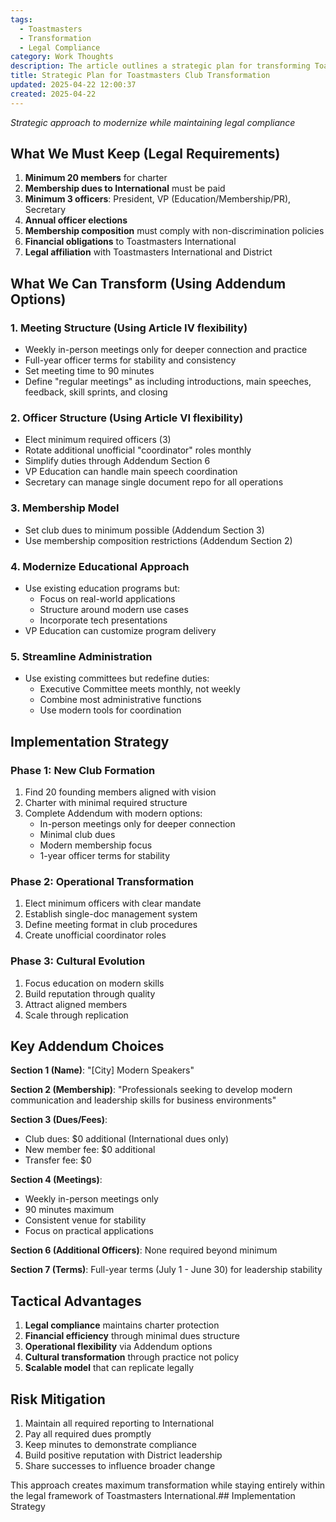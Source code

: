 ```yaml
---
tags:
  - Toastmasters
  - Transformation
  - Legal Compliance
category: Work Thoughts
description: The article outlines a strategic plan for transforming Toastmasters clubs while ensuring legal compliance. Key areas of transformation include modernizing meeting and officer structures, adopting a modern membership model, and streamlining administrative processes, with a focus on practical skills and scalable operations.
title: Strategic Plan for Toastmasters Club Transformation
updated: 2025-04-22 12:00:37
created: 2025-04-22
---
```


*Strategic approach to modernize while maintaining legal compliance*

## What We Must Keep (Legal Requirements)

1. **Minimum 20 members** for charter
2. **Membership dues to International** must be paid
3. **Minimum 3 officers**: President, VP (Education/Membership/PR), Secretary
4. **Annual officer elections**
5. **Membership composition** must comply with non-discrimination policies
6. **Financial obligations** to Toastmasters International
7. **Legal affiliation** with Toastmasters International and District

## What We Can Transform (Using Addendum Options)

### 1. Meeting Structure (Using Article IV flexibility)
- Weekly in-person meetings only for deeper connection and practice
- Full-year officer terms for stability and consistency
- Set meeting time to 90 minutes
- Define "regular meetings" as including introductions, main speeches, feedback, skill sprints, and closing

### 2. Officer Structure (Using Article VI flexibility)
- Elect minimum required officers (3)
- Rotate additional unofficial "coordinator" roles monthly
- Simplify duties through Addendum Section 6
- VP Education can handle main speech coordination
- Secretary can manage single document repo for all operations

### 3. Membership Model
- Set club dues to minimum possible (Addendum Section 3)
- Use membership composition restrictions (Addendum Section 2) 

### 4. Modernize Educational Approach
- Use existing education programs but:
  - Focus on real-world applications
  - Structure around modern use cases
  - Incorporate tech presentations
- VP Education can customize program delivery

### 5. Streamline Administration
- Use existing committees but redefine duties:
  - Executive Committee meets monthly, not weekly
  - Combine most administrative functions
  - Use modern tools for coordination

## Implementation Strategy

### Phase 1: New Club Formation
1. Find 20 founding members aligned with vision
2. Charter with minimal required structure
3. Complete Addendum with modern options:
   - In-person meetings only for deeper connection
   - Minimal club dues
   - Modern membership focus
   - 1-year officer terms for stability

### Phase 2: Operational Transformation
1. Elect minimum officers with clear mandate
2. Establish single-doc management system
3. Define meeting format in club procedures
4. Create unofficial coordinator roles

### Phase 3: Cultural Evolution
1. Focus education on modern skills
2. Build reputation through quality
3. Attract aligned members
4. Scale through replication

## Key Addendum Choices

**Section 1 (Name)**: "[City] Modern Speakers"

**Section 2 (Membership)**: 
"Professionals seeking to develop modern communication and leadership skills for business environments"

**Section 3 (Dues/Fees)**: 
- Club dues: $0 additional (International dues only)
- New member fee: $0 additional
- Transfer fee: $0

**Section 4 (Meetings)**: 
- Weekly in-person meetings only
- 90 minutes maximum
- Consistent venue for stability
- Focus on practical applications

**Section 6 (Additional Officers)**: 
None required beyond minimum

**Section 7 (Terms)**: 
Full-year terms (July 1 - June 30) for leadership stability

## Tactical Advantages

1. **Legal compliance** maintains charter protection
2. **Financial efficiency** through minimal dues structure
3. **Operational flexibility** via Addendum options
4. **Cultural transformation** through practice not policy
5. **Scalable model** that can replicate legally

## Risk Mitigation

1. Maintain all required reporting to International
2. Pay all required dues promptly
3. Keep minutes to demonstrate compliance
4. Build positive reputation with District leadership
5. Share successes to influence broader change

This approach creates maximum transformation while staying entirely within the legal framework of Toastmasters International.## Implementation Strategy
